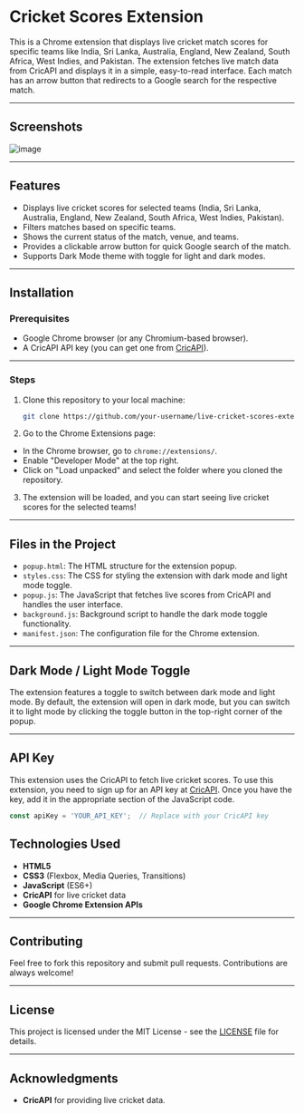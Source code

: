 # Cricket Scores Extension

This is a Chrome extension that displays live cricket match scores for specific teams like India, Sri Lanka, Australia, England, New Zealand, South Africa, West Indies, and Pakistan. The extension fetches live match data from CricAPI and displays it in a simple, easy-to-read interface. Each match has an arrow button that redirects to a Google search for the respective match.

---

## Screenshots

![image](https://github.com/user-attachments/assets/0cb9356d-601e-4d53-b99d-bed17a3c0c56)



---


## Features

- Displays live cricket scores for selected teams (India, Sri Lanka, Australia, England, New Zealand, South Africa, West Indies, Pakistan).
- Filters matches based on specific teams.
- Shows the current status of the match, venue, and teams.
- Provides a clickable arrow button for quick Google search of the match.
- Supports Dark Mode theme with toggle for light and dark modes.

---

## Installation

### Prerequisites

- Google Chrome browser (or any Chromium-based browser).
- A CricAPI API key (you can get one from [CricAPI](https://www.cricapi.com/)).

---

### Steps

1. Clone this repository to your local machine:
   ```bash
   git clone https://github.com/your-username/live-cricket-scores-extension.git
   ```
2. Go to the Chrome Extensions page:
  - In the Chrome browser, go to `chrome://extensions/`.
  - Enable "Developer Mode" at the top right.
  - Click on "Load unpacked" and select the folder where you cloned the repository.
3. The extension will be loaded, and you can start seeing live cricket scores for the selected teams!

---

## Files in the Project

- `popup.html`: The HTML structure for the extension popup.
- `styles.css`: The CSS for styling the extension with dark mode and light mode toggle.
- `popup.js`: The JavaScript that fetches live scores from CricAPI and handles the user interface.
- `background.js`: Background script to handle the dark mode toggle functionality.
- `manifest.json`: The configuration file for the Chrome extension.

---

## Dark Mode / Light Mode Toggle

The extension features a toggle to switch between dark mode and light mode. By default, the extension will open in dark mode, but you can switch it to light mode by clicking the toggle button in the top-right corner of the popup.

---

## API Key

This extension uses the CricAPI to fetch live cricket scores. To use this extension, you need to sign up for an API key at [CricAPI](https://www.cricapi.com/). Once you have the key, add it in the appropriate section of the JavaScript code.

```javascript
const apiKey = 'YOUR_API_KEY';  // Replace with your CricAPI key
```

## Technologies Used

- **HTML5**
- **CSS3** (Flexbox, Media Queries, Transitions)
- **JavaScript** (ES6+)
- **CricAPI** for live cricket data
- **Google Chrome Extension APIs**

---

## Contributing

Feel free to fork this repository and submit pull requests. Contributions are always welcome!

---

## License

This project is licensed under the MIT License - see the [LICENSE](LICENSE) file for details.

---

## Acknowledgments

- **CricAPI** for providing live cricket data.

